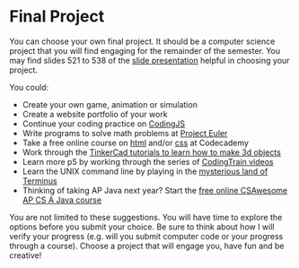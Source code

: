 Final Project
===============

You can choose your own final project. It should be a computer science project that you will find engaging for the remainder of the semester. You may find slides 521 to 538 of the [slide presentation](https://docs.google.com/presentation/d/1fm_Di0qR4HpRWTf8tJtcW3u5by3OrilfXIPZ517K1js/edit?usp=sharing) helpful in choosing your project.


You could:
* Create your own game, animation or simulation
* Create a website portfolio of your work
* Continue your coding practice on [CodingJS](https://the-winter.github.io/codingjs/)
* Write programs to solve math problems at [Project Euler](https://projecteuler.net/)
* Take a free online course on [html](https://www.codecademy.com/courses/learn-html) and/or [css](https://www.codecademy.com/learn/learn-css) at Codecademy
* Work through the [TinkerCad tutorials to learn how to make 3d objects](https://www.tinkercad.com/learn/designs/learning)
* Learn more p5 by working through the series of [CodingTrain videos](https://thecodingtrain.com/beginners/p5js/)
* Learn the UNIX command line by playing in the [mysterious land of Terminus](http://web.mit.edu/mprat/Public/web/Terminus/Web/main.html)
* Thinking of taking AP Java next year? Start the [free online CSAwesome AP CS A Java course](https://csawesome.runestone.academy/runestone/books/published/csawesome/index.html)

You are not limited to these suggestions. You will have time to explore the options before you submit your choice. Be sure to think about how I will verify your progress (e.g. will you submit computer code or your progress through a course). Choose a project that will engage you, have fun and be creative!
